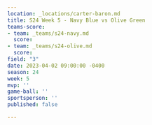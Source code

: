 ```yaml
---
location: _locations/carter-baron.md
title: S24 Week 5 - Navy Blue vs Olive Green
teams-score:
- team: _teams/s24-navy.md
  score: 
- team: _teams/s24-olive.md
  score: 
field: "3"
date: 2023-04-02 09:00:00 -0400
season: 24
week: 5
mvp: ''
game-ball: ''
sportsperson: ''
published: false

---
```

